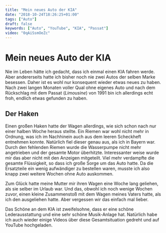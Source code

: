 ```yaml
---
title: "Mein neues Auto der KIA"
date: "2018-10-24T18:26:25+01:00"
tags: ["Auto"]
draft: false
keywords: ["Auto", "YouTube", "KIA", "Passat"]
video: "0qAiSsmOeZc"
---
```


# Mein neues Auto der KIA

Nie im Leben hätte ich gedacht, dass ich einmal einen KIA fahren werde. Aber andererseits hatte ich bisher noch nie zwei Autos der selben Marke besessen. Daher ist es wohl nur konsequent wieder etwas neues zu haben. Nach zwei langen Monaten voller Qual ohne eigenes Auto und nach dem Rückschlag mit dem Passat (_Limousine_) von 1991 bin ich allerdings echt froh, endlich etwas gefunden zu haben. 

## Der Haken
Einen großen Haken hatte der Wagen allerdings, wie sich schon nach nur einer halben Woche heraus stellte. Ein Riemen war wohl nicht mehr in Ordnung, was ich im Nachhinein auch aus dem leeren Scheckheft entnehmen konnte. Natürlich fiel dieser genau aus, als ich in Bayern war. Durch den fehlenden Riemen wurde die Wasserpumpe nicht mehr angetrieben und der gesamte Motor überhitzte. Interessanter weise wurde mir das aber nicht mit den Anzeigen mitgeteilt. Viel mehr verdampfte die gesamte Flüssigkeit, so dass ich große Sorge um das Auto hatte. Da die Ersatzteile ein wenig aufwändiger zu bestellen waren, musste ich also knapp zwei weitere Wochen ohne Auto auskommen.

Zum Glück hatte meine Mutter mir ihren Wagen eine Woche lang geliehen, als sie selber im Urlaub war. Und das, obwohl ich noch wenige Wochen zuvor, einen kleine Zusammenstoß mit dem Wagen meines Vaters hatte, als ich den ausgeliehen hatte. Aber vergessen wir das einfach mal lieber.

Das Schöne an dem KIA ist zweifelsohne, dass er eine schöne Lederausstattung und eine sehr schöne Musik-Anlage hat. Natürlich habe ich auch wieder einige Videos über diese Gesamtsituation gedreht und auf YouTube hochgeladen.
